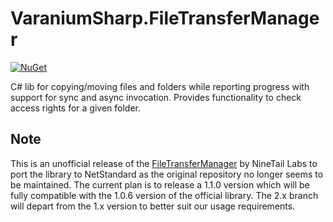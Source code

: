 # VaraniumSharp.FileTransferManager
[![NuGet](https://img.shields.io/nuget/v/VaraniumSharp.FileTransferManager.svg?style=flat-square)](https://www.nuget.org/packages/VaraniumSharp.FileTransferManager)

C# lib for copying/moving files and folders while reporting progress with support for sync and async invocation.
Provides functionality to check access rights for a given folder.

## Note
This is an unofficial release of the [FileTransferManager](https://www.nuget.org/packages/FileTransferManager) by NineTail Labs to port the library to NetStandard as the original repository no longer seems to be maintained.
The current plan is to release a 1.1.0 version which will be fully compatible with the 1.0.6 version of the official library.
The 2.x branch will depart from the 1.x version to better suit our usage requirements.